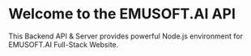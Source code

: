 # Welcome to the EMUSOFT.AI API

This Backend API & Server provides powerful Node.js environment for EMUSOFT.AI Full-Stack Website.
